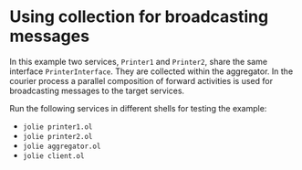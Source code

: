 # Using collection for broadcasting messages
In this example two services, `Printer1` and `Printer2`, share the same interface `PrinterInterface`.
They are collected within the aggregator. In the courier process a parallel composition of forward activities
is used for broadcasting messages to the target services.

Run the following services in different shells for testing the example:

- `jolie printer1.ol`
- `jolie printer2.ol`
- `jolie aggregator.ol`
- `jolie client.ol`
